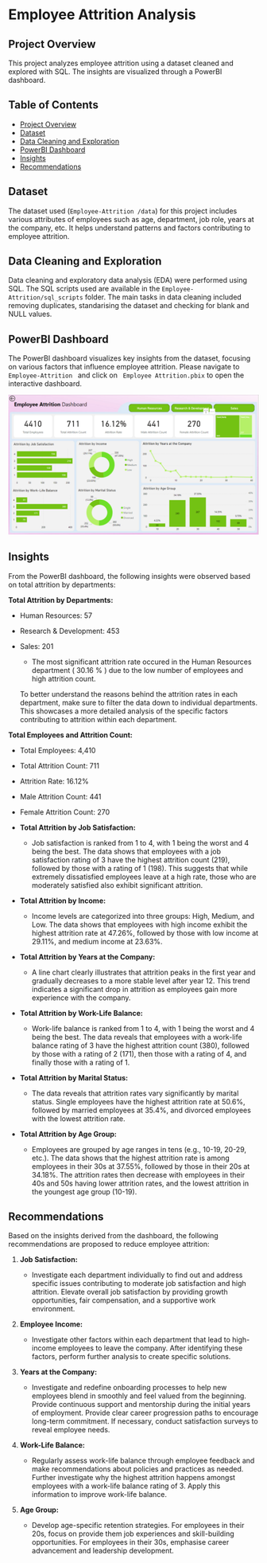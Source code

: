 # Employee Attrition Analysis

## Project Overview
This project analyzes employee attrition using a dataset cleaned and explored with SQL. The insights are visualized through a PowerBI dashboard.

## Table of Contents
- [Project Overview](#project-overview)
- [Dataset](#dataset)
- [Data Cleaning and Exploration](#data-cleaning-and-exploration)
- [PowerBI Dashboard](#powerbi-dashboard)
- [Insights](#insights)
- [Recommendations](#recommendations)


## Dataset
The dataset used (`Employee-Attrition
/data`) for this project includes various attributes of employees such as age, department, job role, years at the company, etc. It helps understand patterns and factors contributing to employee attrition.

## Data Cleaning and Exploration
Data cleaning and exploratory data analysis (EDA) were performed using SQL. The SQL scripts used are available in the `Employee-Attrition/sql_scripts` folder. The main tasks in data cleaning included removing duplicates, standarising the dataset and checking for blank and NULL values.

## PowerBI Dashboard
The PowerBI dashboard visualizes key insights from the dataset, focusing on various factors that influence employee attrition.
Please navigate to `Employee-Attrition ` and click on ` Employee Attrition.pbix` to open the interactive dashboard.

![Employee Attrition Dashboard](https://github.com/PetrovicsRobert/Employee-Attrition/blob/5704e1d0b76e51a33dfb58850e494e3f6364896a/Attrition_Dashboard_Picture.png)

## Insights
From the PowerBI dashboard, the following insights were observed based on total attrition by departments:

**Total Attrition by Departments:**
- Human Resources: 57 
- Research & Development: 453
- Sales: 201

  - The most significant attrition rate occured in the Human Resources department ( 30.16 % ) due to the low number of employees and high attrition count.

  To better understand the reasons behind the attrition rates in each department, make sure to filter the data down to individual departments. This showcases a more detailed analysis of the specific factors contributing to attrition within each department.
  
**Total Employees and Attrition Count:**
  - Total Employees: 4,410
  - Total Attrition Count: 711
  - Attrition Rate: 16.12%
  - Male Attrition Count: 441
  - Female Attrition Count: 270

- **Total Attrition by Job Satisfaction:**
  - Job satisfaction is ranked from 1 to 4, with 1 being the worst and 4 being the best. The data shows that employees with a job satisfaction rating of 3 have the highest attrition count (219), followed by those with a rating of 1 (198). This suggests that while extremely dissatisfied employees leave at a high rate, those who are moderately satisfied also exhibit significant attrition. 

- **Total Attrition by Income:**
  - Income levels are categorized into three groups: High, Medium, and Low. The data shows that employees with high income exhibit the highest attrition rate at 47.26%, followed by those with low income at 29.11%, and medium income at 23.63%.

- **Total Attrition by Years at the Company:**
  - A line chart clearly illustrates that attrition peaks in the first year and gradually decreases to a more stable level after year 12. This trend indicates a significant drop in attrition as employees gain more experience with the company.

- **Total Attrition by Work-Life Balance:**
  - Work-life balance is ranked from 1 to 4, with 1 being the worst and 4 being the best. The data reveals that employees with a work-life balance rating of 3 have the highest attrition count (380), followed by those with a rating of 2 (171), then those with a rating of 4, and finally those with a rating of 1.

- **Total Attrition by Marital Status:**
  - The data reveals that attrition rates vary significantly by marital status. Single employees have the highest attrition rate at 50.6%, followed by married employees at 35.4%, and divorced employees with the lowest attrition rate.

- **Total Attrition by Age Group:**
  - Employees are grouped by age ranges in tens (e.g., 10-19, 20-29, etc.). The data shows that the highest attrition rate is among employees in their 30s at 37.55%, followed by those in their 20s at 34.18%. The attrition rates then decrease with employees in their 40s and 50s having lower attrition rates, and the lowest attrition in the youngest age group (10-19).

## Recommendations
Based on the insights derived from the dashboard, the following recommendations are proposed to reduce employee attrition:

1. **Job Satisfaction:**
   - Investigate each department individually to find out and address specific issues contributing to moderate job satisfaction and high attrition. Elevate overall job satisfaction by providing growth opportunities, fair compensation, and a supportive work environment. 

2. **Employee Income:**
   - Investigate other factors within each department that lead to high-income employees to leave the company. After identifying these factors, perform further analysis to create specific solutions. 

3. **Years at the Company:**
   - Investigate and redefine onboarding processes to help new employees blend in smoothly and feel valued from the beginning. Provide continuous support and mentorship during the initial years of employment. Provide clear career progression paths to encourage long-term commitment. If necessary, conduct satisfaction  surveys to reveal employee needs.

4. **Work-Life Balance:**
   - Regularly assess work-life balance through employee feedback and make recommendations about policies and practices as needed. Further investigate why the highest attrition happens amongst employees with a work-life balance rating of 3. Apply this information to improve work-life balance.

5. **Age Group:**
   - Develop age-specific retention strategies. For employees in their 20s, focus on provide them job experiences and skill-building opportunities. For employees in their 30s, emphasise career advancement and leadership development. 


